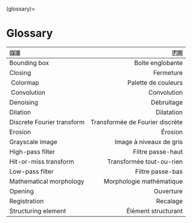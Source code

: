 (glossary)=
# Glossary

| 🇬🇧 | 🇫🇷 |
| :--- | ---: |
| Bounding box | Boîte englobante |
| Closing | Fermeture |
| Colormap | Palette de couleurs |
| Convolution | Convolution |
| Denoising | Débruitage |
| Dilation | Dilatation |
| Discrete Fourier transform | Transformée de Fourier discrète |
| Erosion | Érosion |
| Grayscale image | Image à niveaux de gris |
| High-pass filter | Filtre passe-haut |
| Hit-or-miss transform | Transformée tout-ou-rien |
| Low-pass filter | Filtre passe-bas |
| Mathematical morphology | Morphologie mathématique |
| Opening | Ouverture |
| Registration | Recalage |
| Structuring element | Élément structurant |

